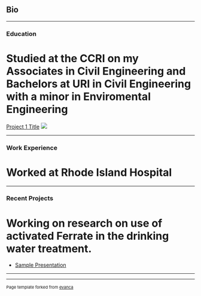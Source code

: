 ## Bio

---
### Education
# Studied at the CCRI on my Associates in Civil Engineering  and Bachelors at URI in Civil Engineering with a minor in Enviromental Engineering 
[Project 1 Title](/sample_page)
<img src="images/dummy_thumbnail.jpg?raw=true"/>

---
### Work Experience
# Worked at Rhode Island Hospital 

---
### Recent Projects
# Working on research on use of activated  Ferrate in the drinking water treatment.

- [Sample Presentation](http://bloose.github.io/pdf/sample_presentation.pdf)

---




---
<p style="font-size:11px">Page template forked from <a href="https://github.com/evanca/quick-portfolio">evanca</a></p>
<!-- Remove above link if you don't want to attibute -->
